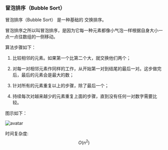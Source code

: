 ### 冒泡排序（Bubble Sort）
冒泡排序（Bubble Sort） 是一种基础的 交换排序。

冒泡排序之所以叫冒泡排序，是因为它每一种元素都像小气泡一样根据自身大小一点一点往数组的一侧移动。

算法步骤如下：

1. 比较相邻的元素。如果第一个比第二个大，就交换他们两个；

2. 对每一对相邻元素作同样的工作，从开始第一对到结尾的最后一对。这步做完后，最后的元素会是最大的数；

3. 针对所有的元素重复以上的步骤，除了最后一个；

4. 持续每次对越来越少的元素重复上面的步骤，直到没有任何一对数字需要比较。

图示如下：
    
![avatar](https://img2018.cnblogs.com/blog/1154439/201908/1154439-20190802214910811-301890740.gif)


时间复杂度:
$$O(n^2)$$